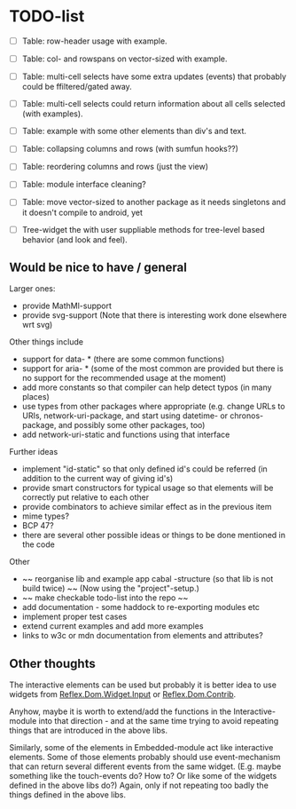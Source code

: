 
# TODO-list


- [ ] Table: row-header usage with example.
- [ ] Table: col- and rowspans on vector-sized with example.
- [ ] Table: multi-cell selects have some extra updates (events) that 
      probably could be ffiltered/gated away.
- [ ] Table: multi-cell selects could return information about all cells selected
      (with examples).
- [ ] Table: example with some other elements than div's and text.
- [ ] Table: collapsing columns and rows (with sumfun hooks??)
- [ ] Table: reordering columns and rows (just the view)
- [ ] Table: module interface cleaning?
- [ ] Table: move vector-sized to another package as it needs singletons
      and it doesn't compile to android, yet 

- [ ] Tree-widget the with user suppliable methods for tree-level based 
      behavior (and look and feel). 



## Would be nice to have / general

Larger ones:
- provide MathMl-support
- provide svg-support  (Note that there is interesting work done elsewhere wrt svg)

Other things include 
- support for data- * (there are some common functions)
- support for aria- * (some of the most common are provided but there
  is no support for the recommended usage at the moment)
- add more constants so that compiler can help detect typos (in many places)
- use types from other packages where appropriate (e.g. change URLs to URIs,
  network-uri-package, and start using datetime- or chronos-package,
  and possibly some other packages, too)
- add network-uri-static and functions using that interface 

Further ideas
- implement "id-static" so that only defined id's could be referred
  (in addition to the current way of giving id's)
- provide smart constructors for typical usage so that elements will be
  correctly put relative to each other
- provide combinators to achieve similar effect as in the previous item 
- mime types?
- BCP 47?
- there are several other possible ideas or things to be done mentioned 
  in the code

Other
- ~~ reorganise lib and example app cabal -structure (so that lib is not
  build twice) ~~ (Now using the "project"-setup.)
- ~~ make checkable todo-list into the repo ~~
- add documentation - some haddock to re-exporting modules etc
- implement proper test cases
- extend current examples and add more examples
- links to w3c or mdn documentation from elements and attributes?


## Other thoughts

The interactive elements can be used but probably it is better idea to use
widgets from 
[Reflex.Dom.Widget.Input](https://github.com/reflex-frp/reflex-dom/tree/develop/reflex-dom-core/src/Reflex/Dom/Widget) 
or 
[Reflex.Dom.Contrib](https://github.com/reflex-frp/reflex-dom-contrib). 

Anyhow, maybe it is worth to extend/add
the functions in the Interactive-module into that direction - and at
the same time trying to avoid repeating things that are introduced in
the above libs. 

Similarly, some of the elements in Embedded-module act like interactive elements. 
Some of those elements probably should use event-mechanism that can return
several different events from the same widget. (E.g. maybe something like
the touch-events do? How to? Or like some of the widgets defined in the
above libs do?) Again, only if not repeating too badly the things defined
in the above libs.

